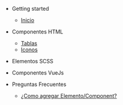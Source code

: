 - Getting started

  * [Inicio](/)

- Componentes HTML

  - [Tablas](components-html/table.md)
  - [Iconos](components-html/icons.md)

- Elementos SCSS

- Componentes VueJs

- Preguntas Frecuentes

  - [¿Como agregar Elemento/Component?](faq/add-elements.md)
    
